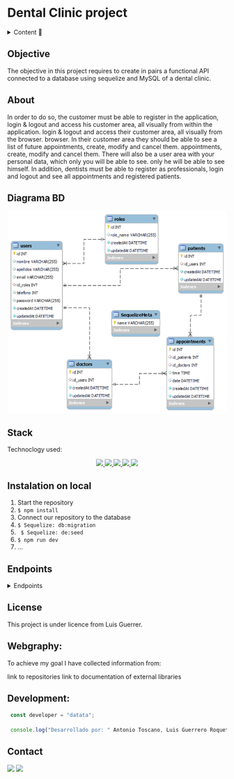 # Dental Clinic project

<details>
  <summary>Content 📝</summary>
  <ol>
    <li><a href="#objective">Objective</a></li>
    <li><a href="#about">About</a></li>
    <li><a href="#stack">Stack</a></li>
    <li><a href="#diagrama-bd">Diagrama</a></li>
    <li><a href="#instalation-on-local">Instalation on local</a></li>
    <li><a href="#endpoints">Endpoints</a></li>
    <li><a href="#license">License</a></li>
    <li><a href="#development">Development</a></li>
    <li><a href="#contact">Contact</a></li>
  </ol>
</details>

## Objective
The objective in this project requires to create in pairs a functional API connected to a database using sequelize and MySQL of a dental clinic.

## About
In order to do so, the customer must be able to register in the application, login & logout and access his customer area, all visually from within the application.
login & logout and access their customer area, all visually from the browser.
browser. In their customer area they should be able to see a list of future appointments, create, modify and cancel them.
appointments, create, modify and cancel them.
There will also be a user area with your personal data, which only you will be able to see.
only he will be able to see himself.
In addition, dentists must be able to register as professionals,
login and logout and see all appointments and registered patients.

## Diagrama BD
!['imagen-db'](./_img/database.png)


## Stack
Technoclogy used:
<div align="center">
<a href="https://sequelize.org/">
    <img src= "https://img.shields.io/badge/sequelize-323330?style=for-the-badge&logo=sequelize&logoColor=white"/>
</a>
<a href="https://www.expressjs.com/">
    <img src= "https://img.shields.io/badge/express.js-%23404d59.svg?style=for-the-badge&logo=express&logoColor=%2361DAFB"/>
</a>
<a href="https://nodejs.org/es/">
    <img src= "https://img.shields.io/badge/node.js-026E00?style=for-the-badge&logo=node.js&logoColor=white"/>
</a>
<a href="https://developer.mozilla.org/es/docs/Web/JavaScript">
    <img src= "https://img.shields.io/badge/javascipt-EFD81D?style=for-the-badge&logo=javascript&logoColor=black"/>
</a>
<a href="https://www.mysql.com/">
    <img src= "https://img.shields.io/badge/MySQL-00000F?style=for-the-badge&logo=mysql&logoColor=white"/>
</a>

 </div>



## Instalation on local
1. Start the repository
2. ` $ npm install `
3. Connect our repository to the database
4. ``` $ Sequelize: db:migration ``` 
5. ``` $ Sequelize: de:seed``` 
6. ``` $ npm run dev ``` 
7. ...

## Endpoints
<details>
<summary>Endpoints</summary>

- AUTH

  - REGISTER USER

          POST http://localhost:3000/auth/register

    body:

    ```js
        {
            "nombre": "Michael",
            "apellidos": "Scot",
            "email": "dunder@dunder.com",
            "telefono": "686543765",
            "password": "12345678"
        }
    ```
  - REGISTER DOCTOR (ADMIN)

          POST http://localhost:3000/auth/register

    body:

    ```js
        {
             "nombre": "Jim",
             "apellidos": "Halpert",
             "email": "jimmy@jimmy.com",
             "telefono": "686543789",
             "password": "12345678"
        }
    ```


  - LOGIN

          POST http://localhost:3000/auth/login

    body:

    ```js
        {
            "email": "jimmy@jimmy.com",
            "password": "12345678"
        }
    ```

- USERS

  - SHOW PATIENT PROFILE (USE TOKEN)

         GET http://localhost:3000/users/profile

  - UPDATE USER (USAR TOKEN)

          PUT http://localhost:3000/users/profile/update

    body:

    ```js
    {
        "nombre": "Michael",
        "apellidos": "Scott",
        "email": "mifflin@mifflin",
        "telefono": 618560718,
        "password": "ryan123"
    }
    ```

  - CHECK APPOINTMENTS AS A PATIENT (USAR TOKEN)

          GET http://localhost:3000/users/appointments/checkall

  - CHECK APPOINTMENTS AS A DOCTOR (USAR TOKEN)

          GET http://localhost:3000/users/appointments/checkall/doctor

  - SHOW ALL PATIENTS AS ADMIN (USAR TOKEN)

          GET http://localhost:3000/users/profile/checkallpatients

  - SHOW ALL DOCTOR AS ADMIN (USAR TOKEN)

          GET http://localhost:3000/users/profile/checkalldoctors

- CITAS

  - CREAR CITA COMO PACIENTE (USAR TOKEN)

        POST http://localhost:3000/appointment/patient

  - BORRAR CITA COMO PACIENTE (USAR TOKEN Y PASAR ID DE CITA)

        DELETE http://localhost:3000/appointment/:id

  - MODIFICAR CITA COMO PACIENTE (USAR TOKEN Y PASAR ID DE CITA)

        PUT http://localhost:3000/appointment/:id

</details>

## License
This project is under licence from Luis Guerrer.

## Webgraphy:
To achieve my goal I have collected information from:

link to repositories
link to documentation of external libraries

## Development:

``` js
 const developer = "datata";

 console.log("Desarrollado por: " Antonio Toscano, Luis Guerrero Roquett);
```  



## Contact
<a href="https://github.com/luisroquett" target="_blank"><img src="https://img.shields.io/badge/github-24292F?style=for-the-badge&logo=github&logoColor=green" target="_blank"></a> 
<a href = "mailto:luisguerreroroquett@gmail.com"><img src="https://img.shields.io/badge/Gmail-C6362C?style=for-the-badge&logo=gmail&logoColor=white" target="_blank"></a>